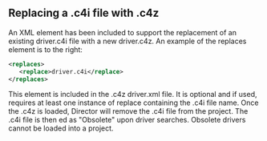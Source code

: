 ## Replacing a .c4i file with .c4z

An XML element has been included to support the replacement of an existing driver.c4i file with a new driver.c4z. An example of the replaces element is to the right:

```xml
<replaces>
   <replace>driver.c4i</replace>
</replaces>
```

This element is included in the .c4z driver.xml file. It is optional and if used, requires at least one instance of replace containing the .c4i file name. Once the .c4z is loaded, Director will remove the .c4i file from the project. The .c4i file is then ed as "Obsolete" upon driver searches. Obsolete drivers cannot be loaded into a project.

